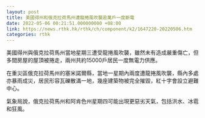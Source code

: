 ```yaml
---
layout: post
title: 美國得州和俄克拉荷馬州遭龍捲風吹襲逾萬戶一度斷電
date: 2022-05-06 00:21:51.000000000 +08:00
link: https://news.rthk.hk/rthk/ch/component/k2/1647220-20220506.htm
categories: rthk
---
```


美國得州與俄克拉荷馬州當地星期三遭受龍捲風吹襲，雖然未有造成嚴重傷亡，但多間房屋的屋頂被捲走，兩州共約15000戶居民一度無電力供應。

在重災區俄克拉荷馬州的塞米諾爾縣，當地一星期內兩度遭龍捲風吹襲，縣內多處亦暴雨成災，居民形容瓦礫散滿一地，幾座建築物被完全摧毀，紅十字會設立避難中心。

氣象局說，俄克拉荷馬州和阿肯色州星期四可能出現更惡劣天氣，包括洪水、冰雹和狂風。
